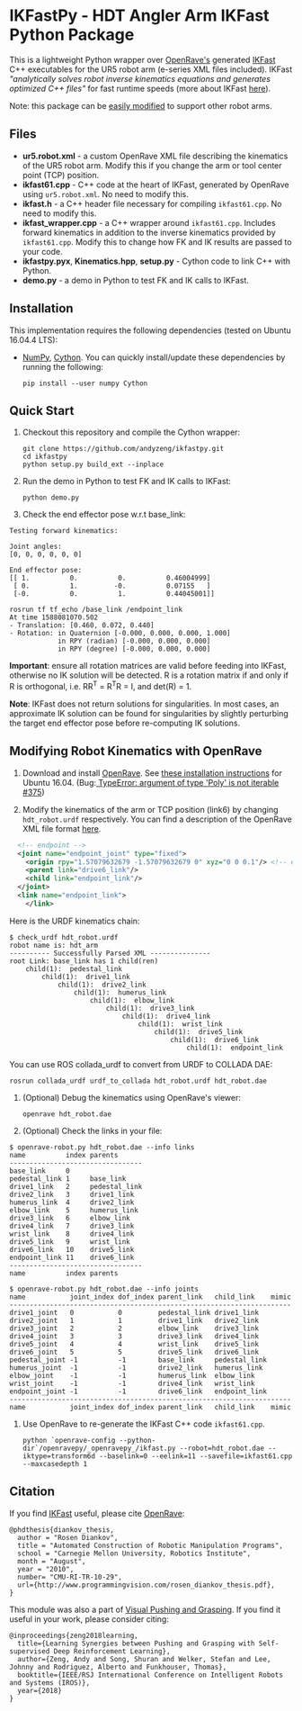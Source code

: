# IKFastPy - HDT Angler Arm IKFast Python Package

<!-- <img src="images/closed-loop-grasping.gif" height=200px align="right" /> -->

This is a lightweight Python wrapper over [OpenRave's](http://openrave.org/) generated [IKFast](http://openrave.org/docs/0.8.2/openravepy/ikfast/) C++ executables for the UR5 robot arm (e-series XML files included). IKFast <i>"analytically solves robot inverse kinematics equations and generates optimized C++ files"</i> for fast runtime speeds (more about IKFast [here](http://openrave.org/docs/0.8.2/openravepy/ikfast/)). 

Note: this package can be [easily modified](#modifying-robot-kinematics-with-openrave) to support other robot arms.

## Files

 * **ur5.robot.xml** - a custom OpenRave XML file describing the kinematics of the UR5 robot arm. Modify this if you change the arm or tool center point (TCP) position.
 * **ikfast61.cpp** - C++ code at the heart of IKFast, generated by OpenRave using `ur5.robot.xml`. No need to modify this.
 * **ikfast.h** - a C++ header file necessary for compiling `ikfast61.cpp`. No need to modify this.
 * **ikfast_wrapper.cpp** - a C++ wrapper around `ikfast61.cpp`. Includes forward kinematics in addition to the inverse kinematics provided by `ikfast61.cpp`. Modify this to change how FK and IK results are passed to your code.
 * **ikfastpy.pyx**, **Kinematics.hpp**, **setup.py** - Cython code to link C++ with Python.
 * **demo.py** - a demo in Python to test FK and IK calls to IKFast.

## Installation

This implementation requires the following dependencies (tested on Ubuntu 16.04.4 LTS):

 * [NumPy](http://www.numpy.org/), [Cython](http://cython.org/). You can quickly install/update these dependencies by running the following:
    ```shell
    pip install --user numpy Cython
    ```

## Quick Start

1. Checkout this repository and compile the Cython wrapper:
    ```shell
    git clone https://github.com/andyzeng/ikfastpy.git
    cd ikfastpy
    python setup.py build_ext --inplace
    ```
1. Run the demo in Python to test FK and IK calls to IKFast:
    ```shell
    python demo.py
    ```
1. Check the end effector pose w.r.t base_link:

```shell
Testing forward kinematics:

Joint angles:
[0, 0, 0, 0, 0, 0]

End effector pose:
[[ 1.          0.          0.          0.46004999]
 [ 0.          1.         -0.          0.07155   ]
 [-0.          0.          1.          0.44045001]]
```
```shell
rosrun tf tf_echo /base_link /endpoint_link
At time 1588081070.502
- Translation: [0.460, 0.072, 0.440]
- Rotation: in Quaternion [-0.000, 0.000, 0.000, 1.000]
            in RPY (radian) [-0.000, 0.000, 0.000]
            in RPY (degree) [-0.000, 0.000, 0.000]
```
 **Important**: ensure all rotation matrices are valid before feeding into IKFast, otherwise no IK solution will be detected. R is a rotation matrix if and only if R is orthogonal, i.e. RR<sup>T</sup> = R<sup>T</sup>R = I, and det(R) = 1.

 **Note**: IKFast does not return solutions for singularities. In most cases, an approximate IK solution can be found for singularities by slightly perturbing the target end effector pose before re-computing IK solutions.

## Modifying Robot Kinematics with OpenRave

1. Download and install [OpenRave](http://openrave.org/). See [these installation instructions](https://scaron.info/teaching/installing-openrave-on-ubuntu-16.04.html) for Ubuntu 16.04. (Bug:[
TypeError: argument of type 'Poly' is not iterable #375](https://github.com/rdiankov/openrave/issues/375))

1. Modify the kinematics of the arm or TCP position (link6) by changing `hdt_robot.urdf` respectively. You can find a description of the OpenRave XML file format [here](http://openrave.programmingvision.com/wiki/index.php/Format:XML).
```xml
  <!-- endpoint -->
  <joint name="endpoint_joint" type="fixed">
    <origin rpy="1.57079632679 -1.57079632679 0" xyz="0 0 0.1"/> <!-- end effector offset can be added here -->
    <parent link="drive6_link"/>
    <child link="endpoint_link"/>
  </joint>
  <link name="endpoint_link">
    </link>
```

Here is the URDF kinematics chain:

```shell
$ check_urdf hdt_robot.urdf 
robot name is: hdt_arm
---------- Successfully Parsed XML ---------------
root Link: base_link has 1 child(ren)
    child(1):  pedestal_link
        child(1):  drive1_link
            child(1):  drive2_link
                child(1):  humerus_link
                    child(1):  elbow_link
                        child(1):  drive3_link
                            child(1):  drive4_link
                                child(1):  wrist_link
                                    child(1):  drive5_link
                                        child(1):  drive6_link
                                            child(1):  endpoint_link

```

You can use ROS collada_urdf to convert from URDF to COLLADA DAE:
```shell
rosrun collada_urdf urdf_to_collada hdt_robot.urdf hdt_robot.dae
```

1. (Optional) Debug the kinematics using OpenRave's viewer:
    ```shell
    openrave hdt_robot.dae
    ```

2. (Optional) Check the links in your file:

```shell
$ openrave-robot.py hdt_robot.dae --info links
name          index parents      
---------------------------------
base_link     0                  
pedestal_link 1     base_link    
drive1_link   2     pedestal_link
drive2_link   3     drive1_link  
humerus_link  4     drive2_link  
elbow_link    5     humerus_link 
drive3_link   6     elbow_link   
drive4_link   7     drive3_link  
wrist_link    8     drive4_link  
drive5_link   9     wrist_link   
drive6_link   10    drive5_link  
endpoint_link 11    drive6_link  
---------------------------------
name          index parents      
```

```shell
$ openrave-robot.py hdt_robot.dae --info joints
name           joint_index dof_index parent_link   child_link    mimic
----------------------------------------------------------------------
drive1_joint   0           0         pedestal_link drive1_link        
drive2_joint   1           1         drive1_link   drive2_link        
drive3_joint   2           2         elbow_link    drive3_link        
drive4_joint   3           3         drive3_link   drive4_link        
drive5_joint   4           4         wrist_link    drive5_link        
drive6_joint   5           5         drive5_link   drive6_link        
pedestal_joint -1          -1        base_link     pedestal_link      
humerus_joint  -1          -1        drive2_link   humerus_link       
elbow_joint    -1          -1        humerus_link  elbow_link         
wrist_joint    -1          -1        drive4_link   wrist_link         
endpoint_joint -1          -1        drive6_link   endpoint_link      
----------------------------------------------------------------------
name           joint_index dof_index parent_link   child_link    mimic
```

1. Use OpenRave to re-generate the IKFast C++ code `ikfast61.cpp`. 
    ```shell
    python `openrave-config --python-dir`/openravepy/_openravepy_/ikfast.py --robot=hdt_robot.dae --iktype=transform6d --baselink=0 --eelink=11 --savefile=ikfast61.cpp --maxcasedepth 1
    ```

## Citation

If you find [IKFast](http://openrave.org/docs/0.8.2/openravepy/ikfast/) useful, please cite [OpenRave](http://openrave.org/):

```
@phdthesis{diankov_thesis,
  author = "Rosen Diankov",
  title = "Automated Construction of Robotic Manipulation Programs",
  school = "Carnegie Mellon University, Robotics Institute",
  month = "August",
  year = "2010",
  number= "CMU-RI-TR-10-29",
  url={http://www.programmingvision.com/rosen_diankov_thesis.pdf},
}
```

This module was also a part of [Visual Pushing and Grasping](https://github.com/andyzeng/visual-pushing-grasping). If you find it useful in your work, please consider citing:

```
@inproceedings{zeng2018learning,
  title={Learning Synergies between Pushing and Grasping with Self-supervised Deep Reinforcement Learning},
  author={Zeng, Andy and Song, Shuran and Welker, Stefan and Lee, Johnny and Rodriguez, Alberto and Funkhouser, Thomas},
  booktitle={IEEE/RSJ International Conference on Intelligent Robots and Systems (IROS)},
  year={2018}
}
```

